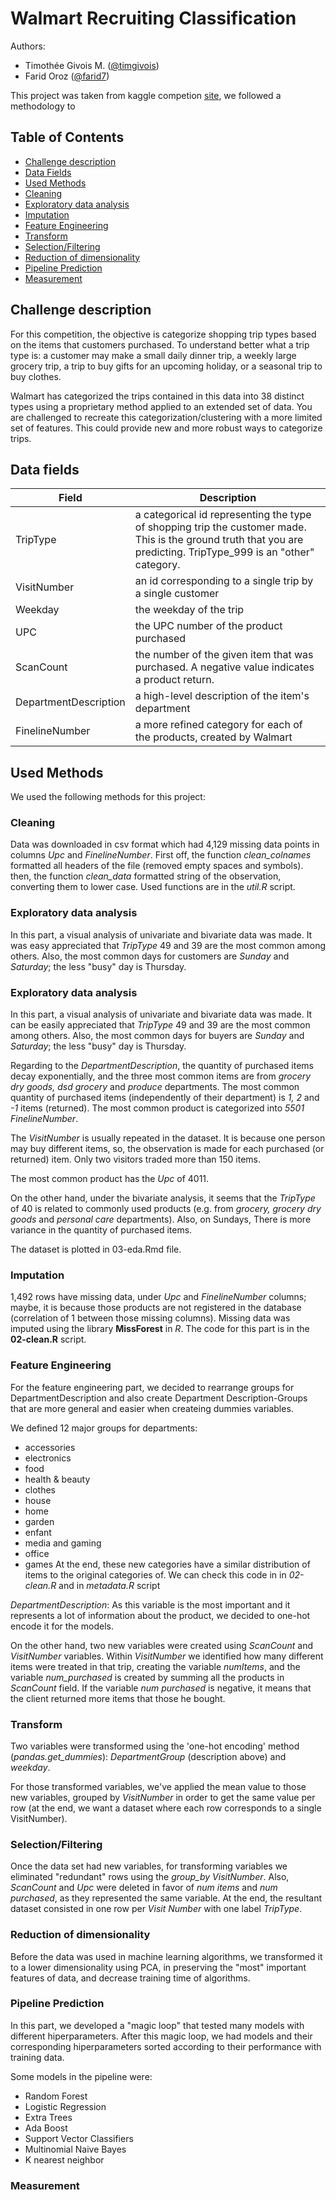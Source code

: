 
# Walmart Recruiting Classification

Authors:

 - Timothée Givois M. ([@timgivois](https://github.com/timgivois))
 - Farid Oroz ([@farid7](https://github.com/farid7))


This project was taken from kaggle competion [site](https://www.kaggle.com/c/walmart-recruiting-trip-type-classification), we followed a methodology to

## Table of Contents  
- [Challenge description](#challenge-description)  
- [Data Fields](#data-fields)  
- [Used Methods](#used-methods)
- [Cleaning](#cleaning)
- [Exploratory data analysis](#exploratory-data-analysis)
- [Imputation](#imputation)
- [Feature Engineering](feature-engineering)
- [Transform](#transform)
- [Selection/Filtering](#selection/filtering)
- [Reduction of dimensionality](#reduction-of-dimensionality)
- [Pipeline Prediction](#pipeline-prediction)
- [Measurement](#measurement)

## Challenge description
For this competition, the objective is categorize shopping trip types based on the items that customers purchased. To understand better what a trip type is: a customer may make a small daily dinner trip, a weekly large grocery trip, a trip to buy gifts for an upcoming holiday, or a seasonal trip to buy clothes.

Walmart has categorized the trips contained in this data into 38 distinct types using a proprietary method applied to an extended set of data. You are challenged to recreate this categorization/clustering with a more limited set of features. This could provide new and more robust ways to categorize trips.

## Data fields

Field | Description
--- | ---
TripType| a categorical id representing the type of shopping trip the customer made. This is the ground truth that you are predicting. TripType_999 is an "other" category.
VisitNumber | an id corresponding to a single trip by a single customer
Weekday | the weekday of the trip
UPC |  the UPC number of the product purchased
ScanCount |  the number of the given item that was purchased. A negative value indicates a product return.
DepartmentDescription |  a high-level description of the item's department
FinelineNumber | a more refined category for each of the products, created by Walmart

## Used Methods
We used the following methods for this project:

### Cleaning
Data was downloaded in csv format which had 4,129 missing data points in columns _Upc_ and _FinelineNumber_.
First off, the function *clean_colnames* formatted all headers of the file (removed empty spaces and symbols).
then, the function *clean_data* formatted string of the observation, converting them to lower case. Used functions are in the *util.R* script.

   
### Exploratory data analysis
In this part, a visual analysis of univariate and bivariate data was made. It was easy appreciated that
_TripType_ 49 and 39 are the most common among others. Also, the most common days for customers are _Sunday_ and _Saturday_; the less "busy" day is Thursday.


### Exploratory data analysis
In this part, a visual analysis of univariate and bivariate data was made. It can be easily appreciated that
_TripType_ 49 and 39 are the most common among others. Also, the most common days for buyers are
_Sunday_ and _Saturday_; the less "busy" day is Thursday.


Regarding to the _DepartmentDescription_, the quantity of purchased items decay exponentially, and the three
most common items are from _grocery dry  goods, dsd grocery_ and _produce_ departments. The most common
quantity of purchased items (independently of their department) is _1, 2_ and _-1_ items (returned). The most
common product is categorized into _5501_ _FinelineNumber_.

The _VisitNumber_ is usually repeated in the dataset. It is because one person may buy different items, so,
the observation is made for each purchased (or returned) item. Only two visitors traded more than 150 items.

The most common product has the _Upc_ of 4011.

On the other hand, under the bivariate analysis, it seems that the _TripType_ of 40 is related to commonly
used products (e.g. from _grocery, grocery dry goods_ and _personal care_ departments). Also, on Sundays,
There is more variance in the quantity of purchased items.

The dataset is plotted in 03-eda.Rmd file.

### Imputation
1,492 rows have missing data, under _Upc_ and _FinelineNumber_ columns; maybe, it is because those
products are not registered in the database (correlation of 1 between those missing columns).
Missing data was imputed using the library **MissForest** in *R*.
The code for this part is in the **02-clean.R** script.

### Feature Engineering
For the feature engineering part, we decided to rearrange groups for DepartmentDescription and also create Department Description-Groups that are more general and easier when createing dummies variables.

We defined 12 major groups for departments:
- accessories
- electronics
- food
- health & beauty
- clothes
- house
- home
- garden
- enfant
- media and gaming
- office
- games
At the end, these new categories have a similar distribution of items to the original categories of. We can check this code in in *02-clean.R* and in *metadata.R* script

_DepartmentDescription_: As this variable is the most important and it represents a lot of information about the product, we decided to one-hot encode it for the models.

On the other hand, two new variables were created using _ScanCount_ and _VisitNumber_ variables. Within _VisitNumber_ we identified how many different items were treated in that trip, creating the variable _numItems_,  and the variable _num_purchased_ is created by summing all the products in _ScanCount_ field. If the variable _num purchased_ is negative, it means that the client returned more items that those he bought.

### Transform
Two variables were transformed using the 'one-hot encoding' method (*pandas.get_dummies*): _DepartmentGroup_ (description above) and _weekday_.


For those transformed variables, we've applied the mean value to those new variables, grouped by _VisitNumber_ in order to get the same value per row (at the end, we want a dataset where each row corresponds to a single VisitNumber).

### Selection/Filtering
Once the data set had new variables, for transforming variables we eliminated "redundant" rows using the *group_by* _VisitNumber_. Also, _ScanCount_ and _Upc_ were deleted in favor of _num items_ and _num purchased_, as they represented the same variable. At the end, the resultant dataset consisted in one row per _Visit Number_ with one label _TripType_.

### Reduction of dimensionality
Before the data was used in machine learning algorithms, we transformed it to a lower dimensionality using PCA, in preserving the "most" important features of data, and decrease training time of algorithms.   

### Pipeline Prediction
In this part, we developed a "magic loop" that tested many models with different hiperparameters. After this magic loop, we had models and their corresponding hiperparameters sorted according to their performance with training data.  

Some models in the pipeline were:
- Random Forest
- Logistic Regression
- Extra Trees
- Ada Boost
- Support Vector Classifiers
- Multinomial Naive Bayes
- K nearest neighbor

### Measurement
